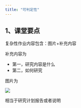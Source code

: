 ```yaml
---
title: "可判定性"
---
```


## 1、课堂要点

复杂性作业内容包含：图片+补充内容

补充内容为

- 第一，研究内容是什么
- 第二，如何研究

图片为

![](https://cdn.sa.net/2024/06/03/Q5G4C1qXlzPUfet.webp)

相当于研究计划报告或者说明